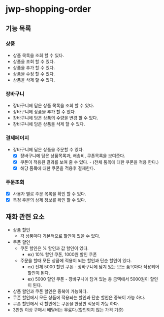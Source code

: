 # jwp-shopping-order

## 기능 목록

### 상품
- 상품 목록을 조회 할 수 있다.
- 상품을 조회 할 수 있다.
- 상품을 추가 할 수 있다.
- 상품을 수정 할 수 있다.
- 상품을 삭제 할 수 있다.

### 장바구니
- 장바구니에 담은 상품 목록을 조회 할 수 있다.
- 장바구니에 상품을 추가 할 수 있다.
- 장바구니에 담은 상품의 수량을 변경 할 수 있다.
- 장바구니에 담은 상품을 삭제 할 수 있다.

### 결제페이지
- 장바구니에 담은 상품을 주문할 수 있다.
  - [x] 장바구니에 담은 상품목록과, 배송비, 쿠폰목록을 보여준다.
  - [x] 쿠폰이 적용된 결과를 보여 줄 수 있다. - (전체 품목에 대한 쿠폰을 적용 한다.)
  - [x] 해당 품목에 대한 쿠폰을 적용후 결제한다.

### 주문조회
- [x] 사용자 별로 주문 목록을 확인 할 수 있다.
- [x] 특정 주문의 상제 정보를 확인 할 수 있다.

## 재화 관련 요소
- 상품 할인
  - 각 상품마다 기본적으로 할인이 있을 수 있다.  
- 쿠폰 할인
  - 쿠폰 할인은 % 할인과 값 할인이 있다.
    - ex) 10% 할인 쿠폰, 1000원 할인 쿠폰
  - 주문을 할때 모든 상품에 적용이 되는 할인과 단순 할인이 있다.
    - ex) 전체 5000 할인 쿠폰 - 장바구니에 담겨 있는 모든 품목마다 적용되어 할인이 된다.
    - ex) 5000 할인 쿠폰 - 장바구니에 담겨 있는 총 금액에서 5000원이 할인이 된다.
- 상품 할인과 쿠폰 할인은 중복이 가능하다.
- 쿠폰 할인에서 모든 상품에 적용되는 할인과 단순 할인은 중복이 가능 하다.
- 쿠폰 할인에서 각 할인에는 쿠폰을 한장만 적용이 가능 하다.
- 3만원 이상 구매시 배달비는 무료다.(할인되지 않는 가격 기준)




